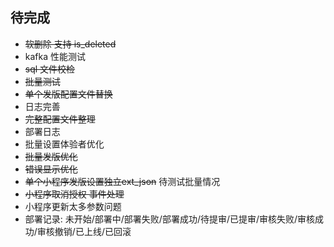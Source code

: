 ## 待完成

- ~~软删除 支持 is_deleted~~
- kafka 性能测试
- ~~sql 文件校检~~
- ~~批量测试~~
- ~~单个发版配置文件替换~~
- 日志完善
- ~~完整配置文件整理~~
- 部署日志
- 批量设置体验者优化
- ~~批量发版优化~~
- ~~错误显示优化~~
- ~~单个小程序发版设置独立ext_json~~ 待测试批量情况
- ~~小程序取消授权 事件处理~~
- 小程序更新太多参数问题
- 部署记录: 未开始/部署中/部署失败/部署成功/待提审/已提审/审核失败/审核成功/审核撤销/已上线/已回滚